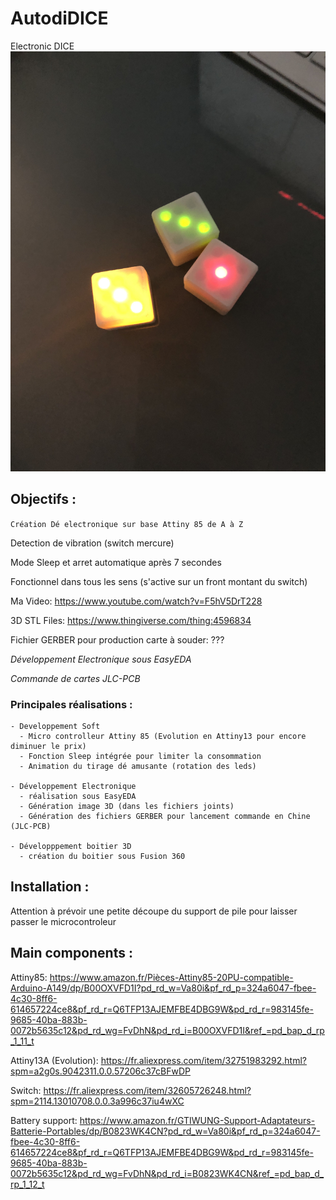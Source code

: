 # AutodiDICE
Electronic DICE
![](IMG_3946.jpg)
## Objectifs :

`Création Dé electronique sur base Attiny 85 de A à Z`

Detection de vibration (switch mercure)

Mode Sleep et arret automatique après 7 secondes

Fonctionnel dans tous les sens (s'active sur un front montant du switch)

Ma Video: https://www.youtube.com/watch?v=F5hV5DrT228

3D STL Files: https://www.thingiverse.com/thing:4596834

Fichier GERBER pour production carte à souder: ???

*Développement Electronique sous EasyEDA*

*Commande de cartes JLC-PCB*

### Principales réalisations : 

```
- Developpement Soft
  - Micro controlleur Attiny 85 (Evolution en Attiny13 pour encore diminuer le prix)
  - Fonction Sleep intégrée pour limiter la consommation
  - Animation du tirage dé amusante (rotation des leds)

- Développement Electronique
  - réalisation sous EasyEDA
  - Génération image 3D (dans les fichiers joints)
  - Génération des fichiers GERBER pour lancement commande en Chine (JLC-PCB)

- Développpement boitier 3D
  - création du boitier sous Fusion 360
```

## Installation :

Attention à prévoir une petite découpe du support de pile pour laisser passer le microcontroleur

## Main components :

Attiny85: https://www.amazon.fr/Pièces-Attiny85-20PU-compatible-Arduino-A149/dp/B00OXVFD1I?pd_rd_w=Va80i&pf_rd_p=324a6047-fbee-4c30-8ff6-614657224ce8&pf_rd_r=Q6TFP13AJEMFBE4DBG9W&pd_rd_r=983145fe-9685-40ba-883b-0072b5635c12&pd_rd_wg=FvDhN&pd_rd_i=B00OXVFD1I&ref_=pd_bap_d_rp_1_11_t

Attiny13A (Evolution): https://fr.aliexpress.com/item/32751983292.html?spm=a2g0s.9042311.0.0.57206c37cBFwDP

Switch: https://fr.aliexpress.com/item/32605726248.html?spm=2114.13010708.0.0.3a996c37iu4wXC

Battery support: https://www.amazon.fr/GTIWUNG-Support-Adaptateurs-Batterie-Portables/dp/B0823WK4CN?pd_rd_w=Va80i&pf_rd_p=324a6047-fbee-4c30-8ff6-614657224ce8&pf_rd_r=Q6TFP13AJEMFBE4DBG9W&pd_rd_r=983145fe-9685-40ba-883b-0072b5635c12&pd_rd_wg=FvDhN&pd_rd_i=B0823WK4CN&ref_=pd_bap_d_rp_1_12_t


